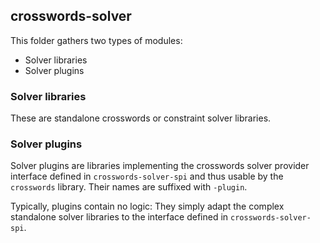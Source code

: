 ## crosswords-solver

This folder gathers two types of modules:

- Solver libraries
- Solver plugins

### Solver libraries

These are standalone crosswords or constraint solver libraries.

### Solver plugins

Solver plugins are libraries implementing the crosswords solver provider interface defined in
`crosswords-solver-spi` and thus usable by the `crosswords` library. Their names are suffixed
with `-plugin`.

Typically, plugins contain no logic: They simply adapt the complex standalone solver libraries to
the interface defined in `crosswords-solver-spi`.